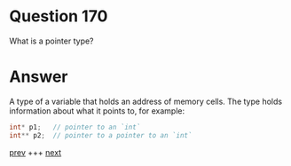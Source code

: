 
# Question 170




 What is a pointer type?


# Answer



A type of a variable that holds an address of memory cells. 
The type holds information about what it points to, for example:

```c
int* p1;   // pointer to an `int`
int** p2;  // pointer to a pointer to an `int`
```


[prev](169.md) +++ [next](171.md)
